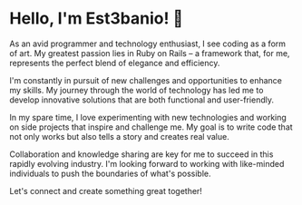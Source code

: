 # Hello, I'm Est3banio! 👋

As an avid programmer and technology enthusiast, I see coding as a form of art. My greatest passion lies in Ruby on Rails – a framework that, for me, represents the perfect blend of elegance and efficiency.

I'm constantly in pursuit of new challenges and opportunities to enhance my skills. My journey through the world of technology has led me to develop innovative solutions that are both functional and user-friendly.

In my spare time, I love experimenting with new technologies and working on side projects that inspire and challenge me. My goal is to write code that not only works but also tells a story and creates real value.

Collaboration and knowledge sharing are key for me to succeed in this rapidly evolving industry. I'm looking forward to working with like-minded individuals to push the boundaries of what's possible.

Let's connect and create something great together!




<!--
**Est3bani0/Est3bani0** is a ✨ _special_ ✨ repository because its `README.md` (this file) appears on your GitHub profile.

Here are some ideas to get you started:

- 🔭 I’m currently working on ...
- 🌱 I’m currently learning ...
- 👯 I’m looking to collaborate on ...
- 🤔 I’m looking for help with ...
- 💬 Ask me about ...
- 📫 How to reach me: ...
- 😄 Pronouns: ...
- ⚡ Fun fact: ...
-->
